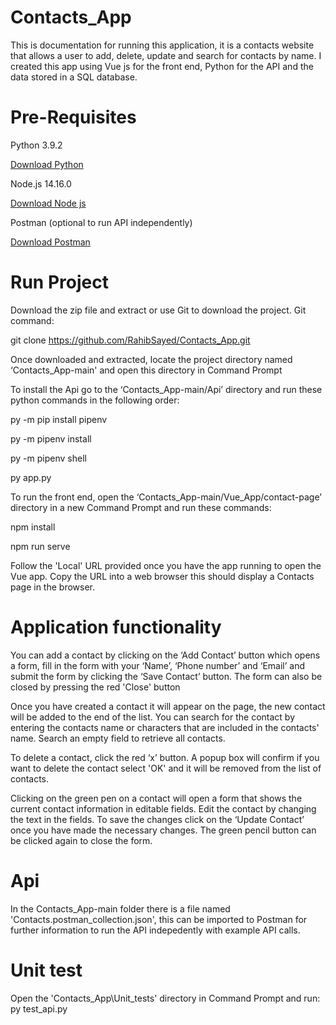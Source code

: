 # Contacts_App
 This is documentation for running this application, it is a contacts website that allows a user to add, delete, update and search for contacts by name. I created this app using Vue js for the front end, Python for the API and the data stored in a SQL database.

# Pre-Requisites
 Python 3.9.2 

 <a href='https://python.org/downloads'>Download Python</a> 

 Node.js 14.16.0 

 <a href='https://nodejs.org/en/download'>Download Node js</a>
 
 Postman (optional to run API independently)
 
  <a href='https://www.postman.com/downloads/'>Download Postman</a>
 
 # Run Project
 Download the zip file and extract or use Git to download the project.
 Git command:
 
 git clone https://github.com/RahibSayed/Contacts_App.git

 Once downloaded and extracted, locate the project directory named ‘Contacts_App-main' and open this directory in Command Prompt 

 To install the Api go to the ‘Contacts_App-main/Api’ directory and run these python commands in the following order:
 
 py -m pip install pipenv 

 py -m pipenv install 

 py -m pipenv shell 

 py app.py
 
 To run the front end, open the ‘Contacts_App-main/Vue_App/contact-page’ directory in a new Command Prompt and run these commands: 

 npm install 

 npm run serve 

 Follow the 'Local' URL  provided once you have the app running to open the Vue app. Copy the URL into a web browser this should display a Contacts page in the browser.
 # Application functionality
 You can add a contact by clicking on the ‘Add Contact’ button which opens a form, fill in the form with your ‘Name’, ‘Phone number’ and ‘Email’ and submit the form by clicking  the ‘Save Contact’ button. The form can also be closed by pressing the red 'Close' button 

 Once you have created a contact it will appear on the page, the new contact will be added to the end of the list. You can search for the contact by entering the contacts name or characters that are included in the contacts' name. Search an empty field to retrieve all contacts.

 To delete a contact, click the red ‘x’ button. A popup box will confirm if you want to delete the contact select 'OK' and it will be removed from the list of contacts. 

 Clicking on the green pen on a contact will open a form that shows the current contact information in editable fields. Edit the contact by changing the text in the fields. To save the changes click on the ‘Update Contact’ once you have made the necessary changes. The green pencil button can be clicked again to close the form.
 
 # Api 
 In the Contacts_App-main folder there is a file named 'Contacts.postman_collection.json', this can be imported to Postman for further information to run the API indepedently with example API calls.
 
 # Unit test
 Open the 'Contacts_App\Unit_tests' directory in Command Prompt and run:
 py test_api.py
 
